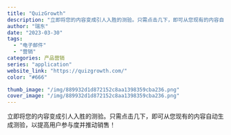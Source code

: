 ```yaml
---
title: "QuizGrowth"
description: "立即将您的内容变成引人入胜的测验。只需点击几下，即可从您现有的内容自动生成测验，以提高用户参与度并推动销售！ "
author: "瑞东"
date: "2023-03-30"
tags:
  - "电子邮件"
  - "营销"
categories: 产品营销
series: "application"
website_link: "https://quizgrowth.com/"
color: "#666"

thumb_image: "/img/889932d1d872152c8aa1398359cba236.png"
cover_image: "/img/889932d1d872152c8aa1398359cba236.png"
---
```


立即将您的内容变成引人入胜的测验。只需点击几下，即可从您现有的内容自动生成测验，以提高用户参与度并推动销售！ 